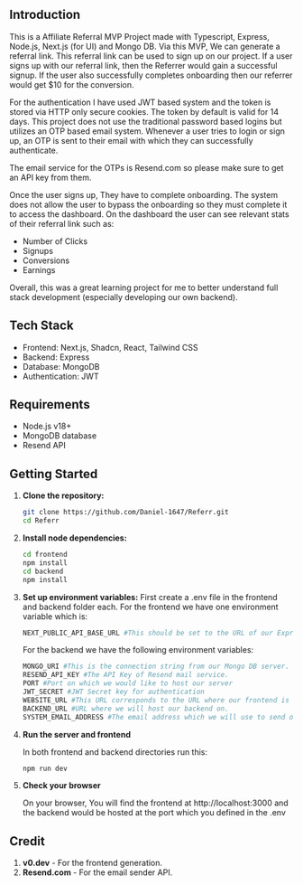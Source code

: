## Introduction
This is a Affiliate Referral MVP Project made with Typescript, Express, Node.js, Next.js (for UI) and Mongo DB.
Via this MVP, We can generate a referral link. This referral link can be used to sign up on our project. If a user signs up with our referral link,
then the Referrer would gain a successful signup. If the user also successfully completes onboarding then our referrer would get $10 for the conversion. 

For the authentication I have used JWT based system and the token is stored via HTTP only secure cookies. The token by default is valid for 14 days.
This project does not use the traditional password based logins but utilizes an OTP based email system. Whenever a user tries to login or sign up, an OTP is sent to their email with which they can successfully authenticate.

The email service for the OTPs is Resend.com so please make sure to get an API key from them.

Once the user signs up, They have to complete onboarding. The system does not allow the user to bypass the onboarding so they must complete it to access the dashboard. On the dashboard the user can see relevant stats of their referral link such as:
- Number of Clicks
- Signups
- Conversions
- Earnings

Overall, this was a great learning project for me to better understand full stack development (especially developing our own backend). 

## Tech Stack
- Frontend: Next.js, Shadcn, React, Tailwind CSS
- Backend: Express
- Database: MongoDB
- Authentication: JWT

## Requirements
- Node.js v18+
- MongoDB database
- Resend API

## Getting Started
1. **Clone the repository:**

   ```bash
   git clone https://github.com/Daniel-1647/Referr.git
   cd Referr
   ```

2. **Install node dependencies:**

   ```bash
   cd frontend
   npm install
   cd backend
   npm install
   ```

3. **Set up environment variables:**
   First create a .env file in the frontend and backend folder each. 
   For the frontend we have one environment variable which is:
   ```bash
   NEXT_PUBLIC_API_BASE_URL #This should be set to the URL of our Express server.
   ```

   For the backend we have the following environment variables:
   ```bash
   MONGO_URI #This is the connection string from our Mongo DB server.
   RESEND_API_KEY #The API Key of Resend mail service.
   PORT #Port on which we would like to host our server
   JWT_SECRET #JWT Secret key for authentication
   WEBSITE_URL #This URL corresponds to the URL where our frontend is hosted. Important to prevent CORS related errors.
   BACKEND_URL #URL where we will host our backend on.
   SYSTEM_EMAIL_ADDRESS #The email address which we will use to send our OTPs.

4. **Run the server and frontend**

    In both frontend and backend directories run this:
    ```bash
    npm run dev
    ```
5. **Check your browser**

    On your browser, You will find the frontend at http://localhost:3000 and the backend would be hosted at the port which you defined in the .env

## Credit
   1. **v0.dev** - For the frontend generation.
   2. **Resend.com** - For the email sender API.